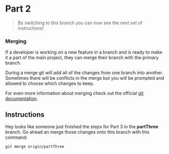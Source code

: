 # Part 2
> By switching to this branch you can now see the next set of instructions!

### Merging
If a developer is working on a new feature in a branch and is ready to make it a part of the main project, they can merge their branch with the primary branch.

During a merge git will add all of the changes from one branch into another. Sometimes there will be conflicts in the merge but you will be prompted and allowed to choose which changes to keep.

For even more information about merging check out the official [git documentation](https://git-scm.com/docs/git-merge).

## Instructions

Hey looks like someone just finished the steps for Part 3 in the **partThree** branch. Go ahead an merge those changes onto this branch with this command:

`git merge origin/partThree`